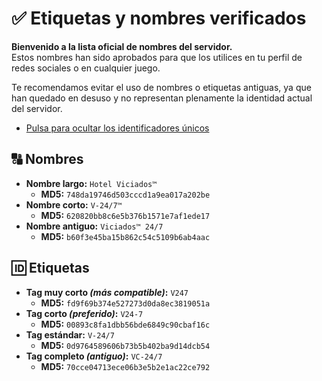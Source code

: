 ﻿# ✅ Etiquetas y nombres verificados

**Bienvenido a la lista oficial de nombres del servidor.**  
Estos nombres han sido aprobados para que los utilices en tu perfil de redes sociales o en cualquier juego.

Te recomendamos evitar el uso de nombres o etiquetas antiguas, ya que han quedado en desuso y no representan plenamente la identidad actual del servidor.

 - [Pulsa para ocultar los identificadores únicos](https://hotel-viciados.github.io/Portal/clan_tags/verified_clan_tags)

## 🔠 Nombres

 - **Nombre largo:** `Hotel Viciados™`  
	 - **MD5:** `748da19746d503cccd1a9ea017a202be`
 - **Nombre corto:** `V-24/7™`
	 - **MD5:** `620820bb8c6e5b376b1571e7af1ede17`
 - **Nombre antiguo:** `Viciados™ 24/7`
	 - **MD5:** `b60f3e45ba15b862c54c5109b6ab4aac`

## 🆔 Etiquetas

 - **Tag muy corto *(más compatible)*:** `V247`
	 - **MD5:** `fd9f69b374e527273d0da8ec3819051a`
 - **Tag corto *(preferido)*:** `V24-7`
	 - **MD5:** `00893c8fa1dbb56bde6849c90cbaf16c`
 - **Tag estándar:** `V-24/7`
	 - **MD5:** `0d9764589606b73b5b402ba9d14dcb54`
 - **Tag completo *(antiguo)*:** `VC-24/7`
	 - **MD5:** `70cce04713ece06b3e5b2e1ac22ce792`

